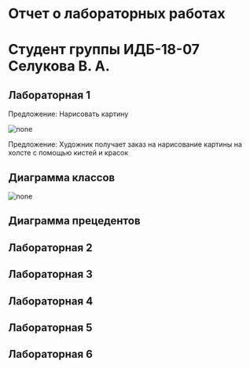 # Отчет о лабораторных работах
# Студент группы ИДБ-18-07 Селукова В. А.

## Лабораторная 1

Предложение: Нарисовать картину

![none](https://github.com/V3nji/selukova.github.io/blob/d44aac3ea8efe8251737ddac71d1efa5110d6bda/lab%201/bandicam%202021-09-20%2013-04-05-965.jpg)

Предложение: Художник получает заказ на нарисование картины на холсте с помощью кистей и красок

## Диаграмма классов

![none](https://github.com/V3nji/selukova.github.io/blob/cfa568fd8b3a63f7e59641f53893add355158bd3/lab%201/%D1%8B.png)

## Диаграмма прецедентов

## Лабораторная 2

## Лабораторная 3

## Лабораторная 4

## Лабораторная 5

## Лабораторная 6
